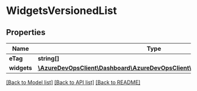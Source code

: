 # WidgetsVersionedList

## Properties
Name | Type | Description | Notes
------------ | ------------- | ------------- | -------------
**eTag** | **string[]** |  | [optional] 
**widgets** | [**\AzureDevOpsClient\Dashboard\AzureDevOpsClient\Dashboard\Model\Widget[]**](Widget.md) |  | [optional] 

[[Back to Model list]](../README.md#documentation-for-models) [[Back to API list]](../README.md#documentation-for-api-endpoints) [[Back to README]](../README.md)


